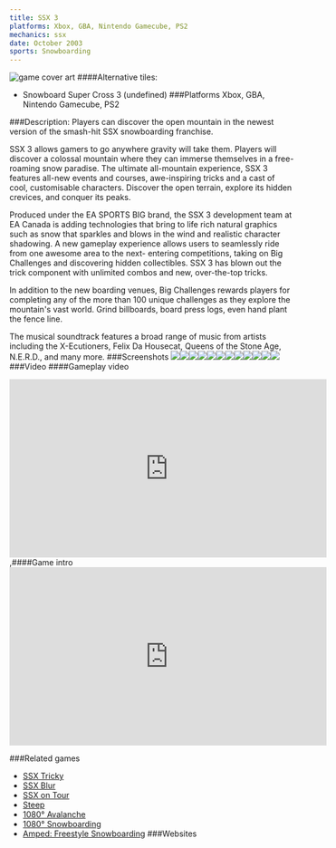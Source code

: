 ```yaml
---
title: SSX 3
platforms: Xbox, GBA, Nintendo Gamecube, PS2
mechanics: ssx
date: October 2003
sports: Snowboarding
---
```

![game cover art](//images.igdb.com/igdb/image/upload/t_cover_big/k0jnhvj8zk3ungmorkwa.jpg "Logo Title Text 1")
####Alternative tiles:
* Snowboard Super Cross 3 (undefined)
###Platforms
Xbox, GBA, Nintendo Gamecube, PS2

###Description:
Players can discover the open mountain in the newest version of the smash-hit SSX snowboarding franchise. 
 
SSX 3 allows gamers to go anywhere gravity will take them. Players will discover a colossal mountain where they can immerse themselves in a free-roaming snow paradise. The ultimate all-mountain experience, SSX 3 features all-new events and courses, awe-inspiring tricks and a cast of cool, customisable characters. Discover the open terrain, explore its hidden crevices, and conquer its peaks. 
 
Produced under the EA SPORTS BIG brand, the SSX 3 development team at EA Canada is adding technologies that bring to life rich natural graphics such as snow that sparkles and blows in the wind and realistic character shadowing. A new gameplay experience allows users to seamlessly ride from one awesome area to the next- entering competitions, taking on Big Challenges and discovering hidden collectibles. SSX 3 has blown out the trick component with unlimited combos and new, over-the-top tricks. 
 
In addition to the new boarding venues, Big Challenges rewards players for completing any of the more than 100 unique challenges as they explore the mountain's vast world. Grind billboards, board press logs, even hand plant the fence line. 
 
The musical soundtrack features a broad range of music from artists including the X-Ecutioners, Felix Da Housecat, Queens of the Stone Age, N.E.R.D., and many more.
###Screenshots
<a target="_blank" rel="noopener noreferrer" href="//images.igdb.com/igdb/image/upload/t_cover_big/aibmefasbmhs9tqg7gs4.jpg"><img src="//images.igdb.com/igdb/image/upload/t_thumb/aibmefasbmhs9tqg7gs4.jpg"/></a><a target="_blank" rel="noopener noreferrer" href="//images.igdb.com/igdb/image/upload/t_cover_big/yxzkoi3pnvxkg7b5xdh3.jpg"><img src="//images.igdb.com/igdb/image/upload/t_thumb/yxzkoi3pnvxkg7b5xdh3.jpg"/></a><a target="_blank" rel="noopener noreferrer" href="//images.igdb.com/igdb/image/upload/t_cover_big/qaaqogxdczgb2w8ourna.jpg"><img src="//images.igdb.com/igdb/image/upload/t_thumb/qaaqogxdczgb2w8ourna.jpg"/></a><a target="_blank" rel="noopener noreferrer" href="//images.igdb.com/igdb/image/upload/t_cover_big/j3scaoqaptf465kgsg6d.jpg"><img src="//images.igdb.com/igdb/image/upload/t_thumb/j3scaoqaptf465kgsg6d.jpg"/></a><a target="_blank" rel="noopener noreferrer" href="//images.igdb.com/igdb/image/upload/t_cover_big/zjbxyfm7c2tsaowf0u4u.jpg"><img src="//images.igdb.com/igdb/image/upload/t_thumb/zjbxyfm7c2tsaowf0u4u.jpg"/></a><a target="_blank" rel="noopener noreferrer" href="//images.igdb.com/igdb/image/upload/t_cover_big/y5lvp5zoji8rdhbasjqs.jpg"><img src="//images.igdb.com/igdb/image/upload/t_thumb/y5lvp5zoji8rdhbasjqs.jpg"/></a><a target="_blank" rel="noopener noreferrer" href="//images.igdb.com/igdb/image/upload/t_cover_big/yyxyir2kfpymgnslywn2.jpg"><img src="//images.igdb.com/igdb/image/upload/t_thumb/yyxyir2kfpymgnslywn2.jpg"/></a><a target="_blank" rel="noopener noreferrer" href="//images.igdb.com/igdb/image/upload/t_cover_big/szgmhnuri2gsr8pzulae.jpg"><img src="//images.igdb.com/igdb/image/upload/t_thumb/szgmhnuri2gsr8pzulae.jpg"/></a><a target="_blank" rel="noopener noreferrer" href="//images.igdb.com/igdb/image/upload/t_cover_big/uihzpcsnrgagyw9cydra.jpg"><img src="//images.igdb.com/igdb/image/upload/t_thumb/uihzpcsnrgagyw9cydra.jpg"/></a><a target="_blank" rel="noopener noreferrer" href="//images.igdb.com/igdb/image/upload/t_cover_big/wuiez4gxdysmihmb5per.jpg"><img src="//images.igdb.com/igdb/image/upload/t_thumb/wuiez4gxdysmihmb5per.jpg"/></a><a target="_blank" rel="noopener noreferrer" href="//images.igdb.com/igdb/image/upload/t_cover_big/ekhcyojcsyw5nbrsxlce.jpg"><img src="//images.igdb.com/igdb/image/upload/t_thumb/ekhcyojcsyw5nbrsxlce.jpg"/></a><a target="_blank" rel="noopener noreferrer" href="//images.igdb.com/igdb/image/upload/t_cover_big/j01erstsr0q3gy59rwyq.jpg"><img src="//images.igdb.com/igdb/image/upload/t_thumb/j01erstsr0q3gy59rwyq.jpg"/></a>
###Video
####Gameplay video

<iframe width="560" height="315" src="https://www.youtube.com/embed/sMiq5Wi2dxs" frameborder="0" allowfullscreen></iframe>
,####Game intro

<iframe width="560" height="315" src="https://www.youtube.com/embed/4n2FWQSJWbA" frameborder="0" allowfullscreen></iframe>

###Related games
* [SSX Tricky](/games/ssx-tricky-4176/)
* [SSX Blur](/games/ssx-blur-4178/)
* [SSX on Tour](/games/ssx-on-tour-4177/)
* [Steep](/games/steep-19554/)
* [1080° Avalanche](/games/1080-avalanche-3774/)
* [1080° Snowboarding](/games/1080-snowboarding-3328/)
* [Amped: Freestyle Snowboarding](/games/amped-freestyle-snowboarding-5484/)
###Websites

